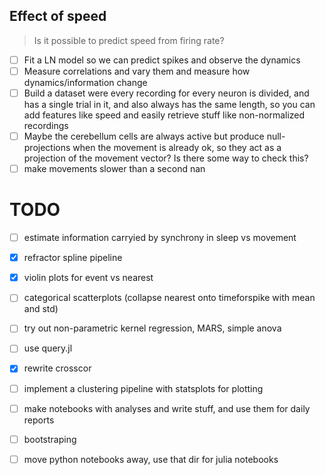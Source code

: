 ## Effect of speed

> Is it possible to predict speed from firing rate?

- [ ] Fit a LN model so we can predict spikes and observe the dynamics
- [ ] Measure correlations and vary them and measure how dynamics/information change
- [ ] Build a dataset were every recording for every neuron is divided, and has a single trial in it, and also always has the same length, so you can add features like speed and easily retrieve stuff like non-normalized recordings
- [ ] Maybe the cerebellum cells are always active but produce null-projections when the movement is already ok, so they act as a projection of the movement vector? Is there some way to check this?
- [ ] make movements slower than a second nan

# TODO

- [ ] estimate information carryied by synchrony in sleep vs movement

- [x] refractor spline pipeline
- [x] violin plots for event vs nearest
- [ ] categorical scatterplots (collapse nearest onto timeforspike with mean and std)
- [ ] try out non-parametric kernel regression, MARS, simple anova
- [ ] use query.jl
- [x] rewrite crosscor
- [ ] implement a clustering pipeline with statsplots for plotting
- [ ] make notebooks with analyses and write stuff, and use them for daily reports
- [ ] bootstraping 
- [ ] move python notebooks away, use that dir for julia notebooks

